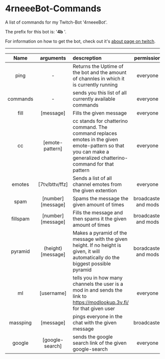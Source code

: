 # 4rneeeBot-Commands
A list of commands for my Twitch-Bot '4rneeeBot'.

The prefix for this bot is: '**4b** '.

For information on how to get the bot, check out it's [about page on twitch](https://www.twitch.tv/4rneeeBot/about).

---
| Name      | arguments                 | descreption   | permission    |
| :-------: | :-----------------------: | :----------   | :----------:  |
|ping       |-|Returns the Uptime of the bot and the amount of channles in which it is currently running | everyone|
|commands|-|sends you this list of all currently available commands|everyone|
| fill      | [message]     |Fills the given message| everyone|
|cc|[emote-pattern]| cc stands for chatterino command. The command replaces emotes in the given emote-pattern so that you can make a generalized chatterino-command for that pattern| everyone|
|emotes|[7tv/bttv/ffz]|Sends a list of all channel emotes from the given extention|everyone|
|spam|[number] [message] |Spams the message the given amount of times|broadcaster and mods|
|fillspam|[number] [message]|Fills the message and then spams it the given amount of times| broadcaster and mods
|pyramid|(height) [message]|Makes a pyramid of the message with the given height. If no height is given, it will automatically do the biggest possible pyramid| boradcaster and mods|
|ml|[username]|tells you in how many channels the user is a mod in and sends the link to https://modlookup.3v.fi/ for that given user|everyone|
|massping|[message]|pings everyone in the chat with the given message|broadcaster|
|google|[google-search]|sends the google search link of the given google-search|everyone|
